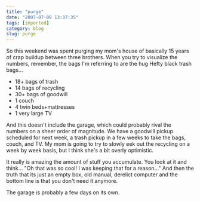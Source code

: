 ```yaml
---
title: "purge"
date: "2007-07-09 13:37:35"
tags: [imported]
category: blog
slug: purge
---
```


So this weekend was spent purging my mom's house of basically 15 years of crap buildup between three brothers. When you try to visualize the numbers, remember, the bags I'm referring to are the hug Hefty black trash bags...

<ul>
	<li>18+ bags of trash</li>
	<li>14 bags of recycling</li>
	<li>30+ bags of goodwill</li>
	<li>1 couch</li>
	<li>4 twin beds+mattresses</li>
	<li>1 very large TV</li>
</ul>

And this doesn't include the garage, which could probably rival the numbers on a sheer order of magnitude. We have a goodwill pickup scheduled for next week, a trash pickup in a few weeks to take the bags, couch, and TV. My mom is going to try to slowly eek out the recycling on a week by week basis, but I think she's a bit overly optimistic.

It really is amazing the amount of stuff you accumulate. You look at it and think... "Oh that was so cool! I was keeping that for a reason..." And then the truth that its just an empty box, old manual, derelict computer and the bottom line is that you don't need it anymore.

The garage is probably a few days on its own.
